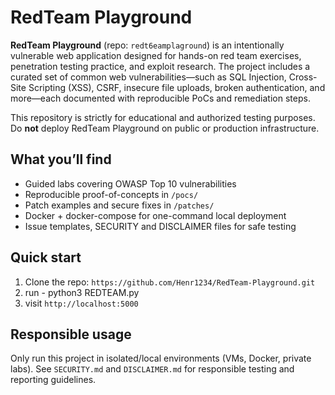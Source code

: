 # RedTeam Playground

**RedTeam Playground** (repo: `redt6eamplaground`) is an intentionally vulnerable web application designed for hands-on red team exercises, penetration testing practice, and exploit research. The project includes a curated set of common web vulnerabilities—such as SQL Injection, Cross-Site Scripting (XSS), CSRF, insecure file uploads, broken authentication, and more—each documented with reproducible PoCs and remediation steps.

This repository is strictly for educational and authorized testing purposes. Do **not** deploy RedTeam Playground on public or production infrastructure.

## What you’ll find
- Guided labs covering OWASP Top 10 vulnerabilities
- Reproducible proof-of-concepts in `/pocs/`
- Patch examples and secure fixes in `/patches/`
- Docker + docker-compose for one-command local deployment
- Issue templates, SECURITY and DISCLAIMER files for safe testing

## Quick start
1. Clone the repo: `https://github.com/Henr1234/RedTeam-Playground.git`
2. run - python3 REDTEAM.py
3. visit `http://localhost:5000` 

## Responsible usage
Only run this project in isolated/local environments (VMs, Docker, private labs). See `SECURITY.md` and `DISCLAIMER.md` for responsible testing and reporting guidelines.
